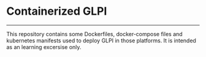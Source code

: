 # Containerized GLPI
----

This repository contains some Dockerfiles, docker-compose files and kubernetes manifests used to deploy GLPI in those platforms. It is intended as an learning excersise only.
